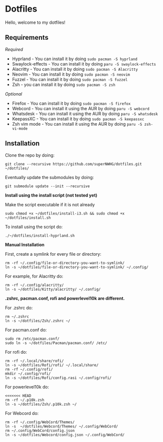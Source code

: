 # Dotfiles

Hello, welcome to my dotfiles!

## **Requirements**

_Required_

- Hyprland -
  You can install it by doing `sudo pacman -S hyprland`
- Swaylock-effects -
  You can install it by doing `paru -S swaylock-effects`
- Alacritty -
  You can install it by doing `sudo pacman -S Alacritty`
- Neovim -
  You can install it by doing `sudo pacman -S neovim`
- Fuzzel -
  You can install it by doing `sudo pacman -S fuzzel`
- Zsh -
  you can install it by doing `sudo pacman -S zsh`

_Optional_

- Firefox -
  You can install it by doing `sudo pacman -S firefox`
- Webcord -
  You can install it using the AUR by doing `paru -S webcord`
- Whatsdesk -
  You can install it using the AUR by doing `paru -S whatsdesk`
- KeepassXC -
  You can install it by doing `sudo pacman -S keepassxc`
- Zsh vim mode -
  You can install it using the AUR by doing `paru -S zsh-vi-mode`

## **Installation**

Clone the repo by doing:

```shell
git clone --recursive https://github.com/superNWHG/dotfiles.git ~/dotfiles/
```

Eventually update the submodules by doing:

```shell
git submodule update --init --recursive
```

**Install using the install script (not tested yet)**

Make the script executable if it is not already

```shell
sudo chmod +x ~/dotfiles/install-i3.sh && sudo chmod +x ~/dotfiles/install.sh
```

To install using the script do:

```shell
./~/dotfiles/install-hyprland.sh
```

**Manual Installation**

First, create a symlink for every file or directory:

```shell
rm -rf ~/.config/file-or-directory-you-want-to-symlink/
ln -s ~/dotfiles/file-or-directory-you-want-to-symlink/ ~/.config/
```

For example, for Alacritty do:

```shell
rm -rf ~/.config/alacritty/
ln -s ~/dotfiles/Kitty/alacritty/ ~/.config/
```

**.zshrc, pacman.conf, rofi and powerlevel10k are different.**

For .zshrc do:

```shell
rm ~/.zshrc
ln -s ~/dotfiles/Zsh/.zshrc ~/
```

For pacman.conf do:

```shell
sudo rm /etc/pacman.conf/
sudo ln -s ~/dotfiles/Pacman/pacman.conf/ /etc/
```

For rofi do:

```shell
rm -rf ~/.local/share/rofi/
ln -s ~/dotfiles/Rofi/rofi/ ~/.local/share/
rm -rf ~/.config/rofi/
mkdir ~/.config/rofi/
ln -s ~/dotfiles/Rofi/config.rasi ~/.config/rofi/
```

For powerlevel10k do:

```shell
<<<<<<< HEAD
rm -rf ~/.p10k.zsh
ln -s ~/dotfiles/Zsh/.p10k.zsh ~/
```

For Webcord do:

```shell
rm -rf ~/.config/WebCord/Themes/
ln -s  ~/dotfiles/Webcord/Themes/ ~/.config/WebCord/
rm ~/.config/WebCord/config.json
ln -s ~/dotfiles/Webcord/config.json ~/.config/WebCord/
```
